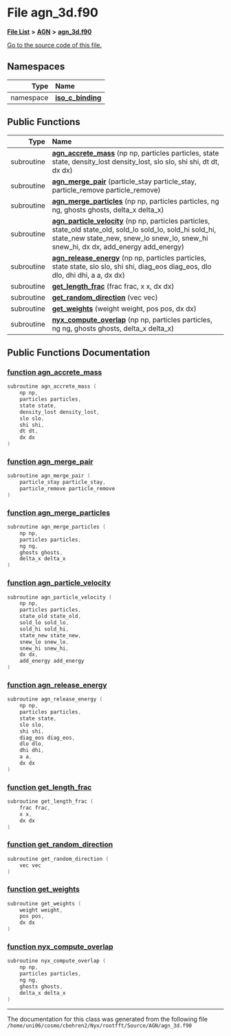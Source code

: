
# File agn\_3d.f90


[**File List**](files.md) **>** [**AGN**](dir_ae7083928535d9dc761b73e4a2ad022f.md) **>** [**agn\_3d.f90**](agn__3d_8f90.md)

[Go to the source code of this file.](agn__3d_8f90_source.md)












## Namespaces

| Type | Name |
| ---: | :--- |
| namespace | [**iso\_c\_binding**](namespaceiso__c__binding.md) <br> |






## Public Functions

| Type | Name |
| ---: | :--- |
|  subroutine | [**agn\_accrete\_mass**](agn__3d_8f90.md#function-agn-accrete-mass) (np np, particles particles, state state, density\_lost density\_lost, slo slo, shi shi, dt dt, dx dx) <br> |
|  subroutine | [**agn\_merge\_pair**](agn__3d_8f90.md#function-agn-merge-pair) (particle\_stay particle\_stay, particle\_remove particle\_remove) <br> |
|  subroutine | [**agn\_merge\_particles**](agn__3d_8f90.md#function-agn-merge-particles) (np np, particles particles, ng ng, ghosts ghosts, delta\_x delta\_x) <br> |
|  subroutine | [**agn\_particle\_velocity**](agn__3d_8f90.md#function-agn-particle-velocity) (np np, particles particles, state\_old state\_old, sold\_lo sold\_lo, sold\_hi sold\_hi, state\_new state\_new, snew\_lo snew\_lo, snew\_hi snew\_hi, dx dx, add\_energy add\_energy) <br> |
|  subroutine | [**agn\_release\_energy**](agn__3d_8f90.md#function-agn-release-energy) (np np, particles particles, state state, slo slo, shi shi, diag\_eos diag\_eos, dlo dlo, dhi dhi, a a, dx dx) <br> |
|  subroutine | [**get\_length\_frac**](agn__3d_8f90.md#function-get-length-frac) (frac frac, x x, dx dx) <br> |
|  subroutine | [**get\_random\_direction**](agn__3d_8f90.md#function-get-random-direction) (vec vec) <br> |
|  subroutine | [**get\_weights**](agn__3d_8f90.md#function-get-weights) (weight weight, pos pos, dx dx) <br> |
|  subroutine | [**nyx\_compute\_overlap**](agn__3d_8f90.md#function-nyx-compute-overlap) (np np, particles particles, ng ng, ghosts ghosts, delta\_x delta\_x) <br> |








## Public Functions Documentation


### <a href="#function-agn-accrete-mass" id="function-agn-accrete-mass">function agn\_accrete\_mass </a>


```cpp
subroutine agn_accrete_mass (
    np np,
    particles particles,
    state state,
    density_lost density_lost,
    slo slo,
    shi shi,
    dt dt,
    dx dx
) 
```



### <a href="#function-agn-merge-pair" id="function-agn-merge-pair">function agn\_merge\_pair </a>


```cpp
subroutine agn_merge_pair (
    particle_stay particle_stay,
    particle_remove particle_remove
) 
```



### <a href="#function-agn-merge-particles" id="function-agn-merge-particles">function agn\_merge\_particles </a>


```cpp
subroutine agn_merge_particles (
    np np,
    particles particles,
    ng ng,
    ghosts ghosts,
    delta_x delta_x
) 
```



### <a href="#function-agn-particle-velocity" id="function-agn-particle-velocity">function agn\_particle\_velocity </a>


```cpp
subroutine agn_particle_velocity (
    np np,
    particles particles,
    state_old state_old,
    sold_lo sold_lo,
    sold_hi sold_hi,
    state_new state_new,
    snew_lo snew_lo,
    snew_hi snew_hi,
    dx dx,
    add_energy add_energy
) 
```



### <a href="#function-agn-release-energy" id="function-agn-release-energy">function agn\_release\_energy </a>


```cpp
subroutine agn_release_energy (
    np np,
    particles particles,
    state state,
    slo slo,
    shi shi,
    diag_eos diag_eos,
    dlo dlo,
    dhi dhi,
    a a,
    dx dx
) 
```



### <a href="#function-get-length-frac" id="function-get-length-frac">function get\_length\_frac </a>


```cpp
subroutine get_length_frac (
    frac frac,
    x x,
    dx dx
) 
```



### <a href="#function-get-random-direction" id="function-get-random-direction">function get\_random\_direction </a>


```cpp
subroutine get_random_direction (
    vec vec
) 
```



### <a href="#function-get-weights" id="function-get-weights">function get\_weights </a>


```cpp
subroutine get_weights (
    weight weight,
    pos pos,
    dx dx
) 
```



### <a href="#function-nyx-compute-overlap" id="function-nyx-compute-overlap">function nyx\_compute\_overlap </a>


```cpp
subroutine nyx_compute_overlap (
    np np,
    particles particles,
    ng ng,
    ghosts ghosts,
    delta_x delta_x
) 
```



------------------------------
The documentation for this class was generated from the following file `/home/uni06/cosmo/cbehren2/Nyx/rootfft/Source/AGN/agn_3d.f90`